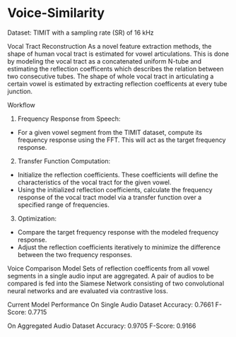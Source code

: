# Voice-Similarity

Dataset: TIMIT with a sampling rate (SR) of 16 kHz

Vocal Tract Reconstruction
As a novel feature extraction methods, the shape of human vocal tract is estimated for vowel articulations. This is done by modeling the vocal tract as a concatenated uniform N-tube and estimating the reflection coefficents which describes the relation between two consecutive tubes. The shape of whole vocal tract in articulating a certain vowel is estimated by extracting reflection coefficents at every tube junction.

Workflow
1. Frequency Response from Speech:
- For a given vowel segment from the TIMIT dataset, compute its frequency response using the FFT. This will act as the target frequency response.
2. Transfer Function Computation:
- Initialize the reflection coefficients. These coefficients will define the characteristics of the vocal tract for the given vowel.
- Using the initialized reflection coefficients, calculate the frequency response of the vocal tract model via a transfer function over a specified range of frequencies.
3. Optimization:
- Compare the target frequency response with the modeled frequency response.
- Adjust the reflection coefficients iteratively to minimize the difference between the two frequency responses.

Voice Comparison Model
Sets of reflection coefficents from all vowel segments in a single audio input are aggregated. A pair of audios to be compared is fed into the Siamese Network consisting of two convolutional neural networks and are evaluated via contrastive loss.

Current Model Performance
On Single Audio Dataset
Accuracy: 0.7661    F-Score: 0.7715

On Aggregated Audio Dataset
Accuracy: 0.9705    F-Score: 0.9166

